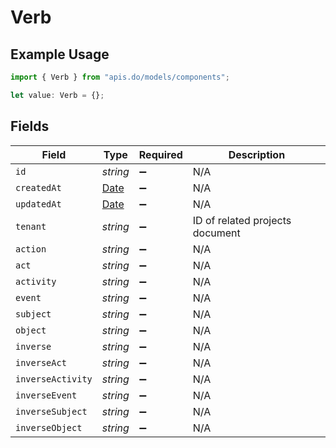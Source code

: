 # Verb

## Example Usage

```typescript
import { Verb } from "apis.do/models/components";

let value: Verb = {};
```

## Fields

| Field                                                                                         | Type                                                                                          | Required                                                                                      | Description                                                                                   |
| --------------------------------------------------------------------------------------------- | --------------------------------------------------------------------------------------------- | --------------------------------------------------------------------------------------------- | --------------------------------------------------------------------------------------------- |
| `id`                                                                                          | *string*                                                                                      | :heavy_minus_sign:                                                                            | N/A                                                                                           |
| `createdAt`                                                                                   | [Date](https://developer.mozilla.org/en-US/docs/Web/JavaScript/Reference/Global_Objects/Date) | :heavy_minus_sign:                                                                            | N/A                                                                                           |
| `updatedAt`                                                                                   | [Date](https://developer.mozilla.org/en-US/docs/Web/JavaScript/Reference/Global_Objects/Date) | :heavy_minus_sign:                                                                            | N/A                                                                                           |
| `tenant`                                                                                      | *string*                                                                                      | :heavy_minus_sign:                                                                            | ID of related projects document                                                               |
| `action`                                                                                      | *string*                                                                                      | :heavy_minus_sign:                                                                            | N/A                                                                                           |
| `act`                                                                                         | *string*                                                                                      | :heavy_minus_sign:                                                                            | N/A                                                                                           |
| `activity`                                                                                    | *string*                                                                                      | :heavy_minus_sign:                                                                            | N/A                                                                                           |
| `event`                                                                                       | *string*                                                                                      | :heavy_minus_sign:                                                                            | N/A                                                                                           |
| `subject`                                                                                     | *string*                                                                                      | :heavy_minus_sign:                                                                            | N/A                                                                                           |
| `object`                                                                                      | *string*                                                                                      | :heavy_minus_sign:                                                                            | N/A                                                                                           |
| `inverse`                                                                                     | *string*                                                                                      | :heavy_minus_sign:                                                                            | N/A                                                                                           |
| `inverseAct`                                                                                  | *string*                                                                                      | :heavy_minus_sign:                                                                            | N/A                                                                                           |
| `inverseActivity`                                                                             | *string*                                                                                      | :heavy_minus_sign:                                                                            | N/A                                                                                           |
| `inverseEvent`                                                                                | *string*                                                                                      | :heavy_minus_sign:                                                                            | N/A                                                                                           |
| `inverseSubject`                                                                              | *string*                                                                                      | :heavy_minus_sign:                                                                            | N/A                                                                                           |
| `inverseObject`                                                                               | *string*                                                                                      | :heavy_minus_sign:                                                                            | N/A                                                                                           |